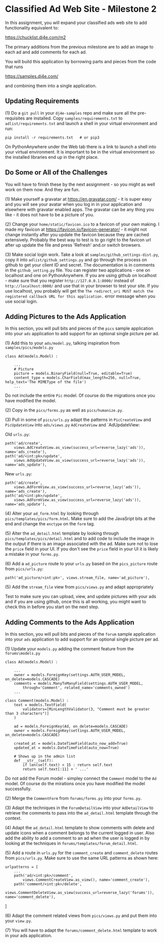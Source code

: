 Classified Ad Web Site - Milestone 2
====================================

In this assignment, you will expand your classified ads web site to add functionality
equivalent to:

https://chucklist.dj4e.com/m2

The primary additions from the previous milestone are to add an image to each ad
and add comments for each ad.

You will build this application by borrowing parts and pieces from the code that runs

https://samples.dj4e.com/

and combining them into a single application.

Updating Requirements
---------------------

(1) Do a `git pull` in your `dj4e-samples` repo and make sure all the pre-requisites are
installed.  Copy `samples/requirements.txt` to `adlist/requirements.txt` and launch a
shell in your virtual environment and run:

    pip install -r requirements.txt   # or pip3

On PythonAnywhere under the Web tab there is a link to launch a shell into your
virtual environment.  It is important to be in the virtual environment so the
installed libraries end up in the right place.

Do Some or All of the Challenges
---------------------------------

You will have to finish these by the next assignment - so you might as well work on them now.
And they are fun.

(1) Make yourself a gravatar at https://en.gravatar.com/ - it is super easy and you will see your
avatar when you log in in your application and elsewhere with gravatar enabled apps.  The gravatar can be
any thing you like - it does not have to be a picture of you.

(2) Change your `home/static/favicon.ico` to a favicon of your own making.   I made my favicon
at https://favicon.io/favicon-generator/ - it might not change instantly after you update the favicon
because they are cached extensively.   Probably the best way to test is to go right to the favicon url
after up update the file and press 'Refresh' and.or switch browsers.

(3) Make social login work.  Take a look at `samples/github_settings-dist.py`, copy it into
`adlist/github_settings.py` and go through the process on github to get your client ID and
secret.   The documentation is in comments in the `github_setting.py` file.
You can register two applications - one on localhost and one on PythonAnywhere.  If you are
using github on localhost - make sure that you
register `http://127.0.0.1:8000/` instead of `http://localhost:8000/` and use that in your browser
to test your site.  If you use localhost, you probably will get the `The redirect_uri MUST
match the registered callback URL for this application.` error message when you use social login.


Adding Pictures to the Ads Application
--------------------------------------

In this section, you will pull bits and pieces of the `pics` sample application
into your `ads` application to add support for an optional single picture per ad.

(1) Add this to your `ads/model.py`, talking inspiration from `samples/pics/models.py`

    class Ad(models.Model) :

        ...
        # Picture
        picture = models.BinaryField(null=True, editable=True)
        content_type = models.CharField(max_length=256, null=True, help_text='The MIMEType of the file')
        ...

Do not include the entire `Pic` model.  Of course do the migrations once you have modified the model.

(2) Copy in the `pics/forms.py` as well as `pics/humanize.py`.

(3) Pull in some of `pics/urls.py` adapt the patterns in `PicCreateView` and
`PicUpdateView` into `ads/views.py` `AdCreateView` and `AdUpdateView:

Old `urls.py`:

    path('ad/create',
        views.AdCreateView.as_view(success_url=reverse_lazy('ads')), name='ads_create'),
    path('ad/<int:pk>/update',
        views.AdUpdateView.as_view(success_url=reverse_lazy('ads')), name='ads_update'),

New `urls.py`:

    path('ad/create',
        views.AdFormView.as_view(success_url=reverse_lazy('ads')), name='ads_create'),
    path('ad/<int:pk>/update',
        views.AdFormView.as_view(success_url=reverse_lazy('ads')), name='ads_update'),

(4) Alter your `ad_form.html` by looking through `pics/templates/pics/form.html`.  Make sure to add the 
JavaSript bits at the end and change the `enctype` on the `form` tag.

(5) Alter the `ad_detail.html` template by looking through `pics/templates/pics/detail.html` and
to add code to include the image in the output if there is an image associated with the ad.
Make sure not to lose the `price` field in your UI.  If you don't see the `price` field
in your UI it is likely a mistake in your `forms.py`.

(6) Add a `ad_picture` route to your `urls.py` based on the `pics_picture` route from `pics/urls.py`:

    path('ad_picture/<int:pk>', views.stream_file, name='ad_picture'),

(5) Add the `stream_file` view from `pics/views.py` and adapt appropriately

Test to make sure you can upload, view, and update pictures with your ads and if you are using github,
once this is all working, you might want to check this in before you start on the next step.

Adding Comments to the Ads Application
--------------------------------------

In this section, you will pull bits and pieces of the `forum` sample application
into your `ads` application to add support for an optional single picture per ad.

(1) Update your `models.py` adding the comment feature from the `forums\models.py`

    class Ad(models.Model) :

        ...
        owner = models.ForeignKey(settings.AUTH_USER_MODEL, on_delete=models.CASCADE)
        comments = models.ManyToManyField(settings.AUTH_USER_MODEL,
            through='Comment', related_name='comments_owned')
        ...

    class Comment(models.Model) :
        text = models.TextField(
            validators=[MinLengthValidator(3, "Comment must be greater than 3 characters")]
        )

        ad = models.ForeignKey(Ad, on_delete=models.CASCADE)
        owner = models.ForeignKey(settings.AUTH_USER_MODEL, on_delete=models.CASCADE)

        created_at = models.DateTimeField(auto_now_add=True)
        updated_at = models.DateTimeField(auto_now=True)

        # Shows up in the admin list
        def __str__(self):
            if len(self.text) < 15 : return self.text
            return self.text[:11] + ' ...'

Do not add the Forum model - simpley connect the `Comment` model to the `Ad` model. Of course do 
the mirations once you have modified the model successfully.

(2) Merge the `CommentForm` from `forums/forms.py` into your `forms.py`.

(3) Adapt the techniques in the `ForumDetailView` into your `AdDetailView` to retrieve the comments to 
pass into the `ad_detail.html` template through the context.

(4) Adapt the `ad_detail.html` template to show comments with delete and update icons when a comment belongs
to the current logged in user.  Also add the ability to add a comment to an ad when the user is logged in by looking
at the techniques in `forums/templates/forum_detail.html`.

(5) Add a route in `urls.py` for the `comment_create` and `comment_delete` routes from `pics/urls.py`.
Make sure to use the same URL patterns as shown here:

    urlpatterns = [
        ...
        path('ad/<int:pk>/comment',
            views.CommentCreateView.as_view(), name='comment_create'),
        path('comment/<int:pk>/delete',
            views.CommentDeleteView.as_view(success_url=reverse_lazy('forums')), name='comment_delete'),
]

(6) Adapt the comment related views from `pics/views.py` and put them into your `view.py`.

(7) You will have to adapt the `forums/comment_delete.html` template to work in your ads application.


